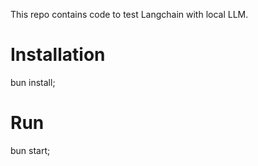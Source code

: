 This repo contains code to test Langchain with local LLM.

# Installation

bun install;

# Run

bun start;
